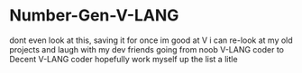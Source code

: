 # Number-Gen-V-LANG

dont even look at this, saving it for once im good at V
i can re-look at my old projects and laugh with my dev friends
going from noob V-LANG coder to Decent V-LANG coder
hopefully work myself up the list a litle

